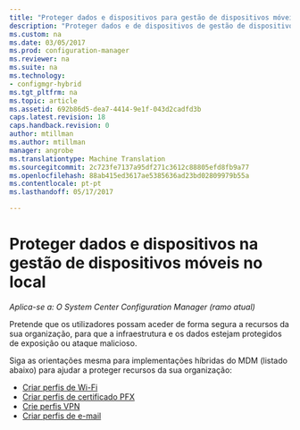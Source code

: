 ```yaml
---
title: "Proteger dados e dispositivos para gestão de dispositivos móveis no local "
description: "Proteger dados e de dispositivos de gestão de dispositivos móveis no local no Configuration Manager."
ms.custom: na
ms.date: 03/05/2017
ms.prod: configuration-manager
ms.reviewer: na
ms.suite: na
ms.technology:
- configmgr-hybrid
ms.tgt_pltfrm: na
ms.topic: article
ms.assetid: 692b86d5-dea7-4414-9e1f-043d2cadfd3b
caps.latest.revision: 18
caps.handback.revision: 0
author: mtillman
ms.author: mtillman
manager: angrobe
ms.translationtype: Machine Translation
ms.sourcegitcommit: 2c723fe7137a95df271c3612c88805efd8fb9a77
ms.openlocfilehash: 88ab415ed3617ae5385636ad23bd02809979b55a
ms.contentlocale: pt-pt
ms.lasthandoff: 05/17/2017

---
```

# <a name="protect-data-and-devices-in-on-premises-mobile-device-management"></a>Proteger dados e dispositivos na gestão de dispositivos móveis no local

*Aplica-se a: O System Center Configuration Manager (ramo atual)*

Pretende que os utilizadores possam aceder de forma segura a recursos da sua organização, para que a infraestrutura e os dados estejam protegidos de exposição ou ataque malicioso.

Siga as orientações mesma para implementações híbridas do MDM (listado abaixo) para ajudar a proteger recursos da sua organização:

- [Criar perfis de Wi-Fi](create-wifi-profiles.md)
- [Criar perfis de certificado PFX](create-pfx-certificate-profiles.md)
- [Crie perfis VPN](create-vpn-profiles.md)
- [Criar perfis de e-mail](create-exchange-activesync-profiles.md)

